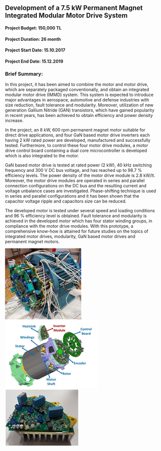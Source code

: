 ## Development of a 7.5 kW Permanent Magnet Integrated Modular Motor Drive System
#### Project Budget: 150,000 TL
#### Project Duration: 26 month
#### Project Start Date: 15.10.2017
#### Project End Date: 15.12.2019

### Brief Summary: 
In this project, it has been aimed to combine the motor and motor drive,
which are separately packaged conventionally, and obtain an integrated
modular motor drive (IMMD) system. This system is expected to introduce
major advantages in aerospace, automotive and defense industries with size
reduction, fault tolerance and modularity. Moreover, utilization of new
generation Gallium Nitride (GAN) transistors, which have gained popularity
in recent years, has been achieved to obtain efficiency and power density
increase.

In the project, an 8 kW, 600 rpm permanent magnet motor suitable for direct
drive applications, and four GaN based motor drive inverters each having 2
kW rated power are developed, manufactured and successfully tested.
Furthermore, to control these four motor drive modules, a motor drive
control board containing a dual core microcontroller is developed which is
also integrated to the motor.

GaN based motor drive is tested at rated power (2 kW), 40 kHz switching
frequency and 300 V DC bus voltage, and has reached up to 98.7 % efficiency
levels. The power density of the motor drive module is 2.8 kW/lt. Moreover,
the motor drive modules are operated in series and parallel connection
configurations on the DC bus and the resulting current and voltage
unbalance cases are investigated. Phase-shifting technique is used in
series and parallel configurations and it has been shown that the capacitor
voltage ripple and capacitors size can be reduced.

The developed motor is tested under several speed and loading conditions
and 96 % efficiency level is obtained. Fault tolerance and modularity is
achieved in the developed motor which has four stator winding groups, in
compliance with the motor drive modules. With this prototype, a
comprehensive know-how is attained for future studies on the topics of
integrated motor drives, modularity, GaN based motor drives and permanent
magnet motors.



![pcb1](immd1.png)
![pcb2](immd2.png)
![pcb3](immd3.png)
